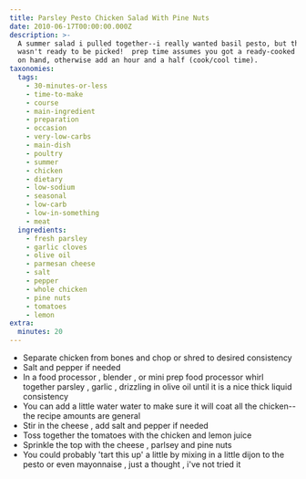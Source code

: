 ```yaml
---
title: Parsley Pesto Chicken Salad With Pine Nuts
date: 2010-06-17T00:00:00.000Z
description: >-
  A summer salad i pulled together--i really wanted basil pesto, but the basil
  wasn't ready to be picked!  prep time assumes you got a ready-cooked chicken
  on hand, otherwise add an hour and a half (cook/cool time).
taxonomies:
  tags:
    - 30-minutes-or-less
    - time-to-make
    - course
    - main-ingredient
    - preparation
    - occasion
    - very-low-carbs
    - main-dish
    - poultry
    - summer
    - chicken
    - dietary
    - low-sodium
    - seasonal
    - low-carb
    - low-in-something
    - meat
  ingredients:
    - fresh parsley
    - garlic cloves
    - olive oil
    - parmesan cheese
    - salt
    - pepper
    - whole chicken
    - pine nuts
    - tomatoes
    - lemon
extra:
  minutes: 20
---
```

 - Separate chicken from bones and chop or shred to desired consistency
 - Salt and pepper if needed
 - In a food processor , blender , or mini prep food processor whirl together parsley , garlic , drizzling in olive oil until it is a nice thick liquid consistency
 - You can add a little water water to make sure it will coat all the chicken--the recipe amounts are general
 - Stir in the cheese , add salt and pepper if needed
 - Toss together the tomatoes with the chicken and lemon juice
 - Sprinkle the top with the cheese , parlsey and pine nuts
 - You could probably 'tart this up' a little by mixing in a little dijon to the pesto or even mayonnaise , just a thought , i've not tried it
